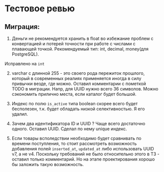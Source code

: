 # Тестовое ревью

## Миграция:

1. Деньги не рекомендуется хранить в float во избежание проблем с конвертацией 
и потерей точности при работе с числами с плавающей точкой. Рекомендуемый тип: int, decimal, money(для PostgreSQL).

Исправлено на `int`

2. varchar с длинной 255 - это своего рода пережиток прошлого, который в современных реалиях применяется иногда 
в силу привычки везде, где можно. Оставил комментарии с пометкой TODO в миграции. Напр, для UUID нужно всего 36 символов.
Можно сэкономить прилично места, если каталог будет большой. 

3. Индекс по полю `is_active` типа boolean скорее всего будет бесполезен, т.к. будет обладать низкой селективностью. 
Я его удалил.

4. Зачем два идентификатора ID и UUID ? Чаще всего достаточно одного. Оставил UUID. Сделал по нему unique индекс. 

5. Если товары всполедствии необходимо будет сравнивать по времени поступления, то стоит рассмотреть возможность добавления 
полей `inserted_at`, `updated_at` либо использовать UUID v7, а не v4. 
Поскольку требований не было относительно этого в ТЗ - оставил только комментарий. Но на этапе проектирования хорошо бы 
заложить такую возможность.

